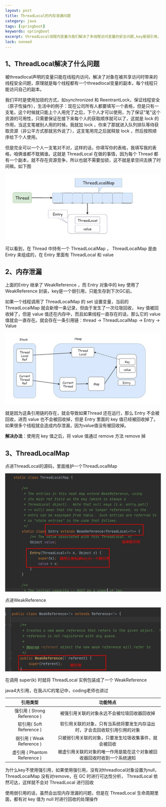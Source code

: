 ```yaml
---
layout: post
title: ThreadLocal的内存泄漏问题
category: java
tags: [springboot]
keywords: springboot
excerpt: threadLocal线程内变量为我们解决了多线程访问变量的安全问题,key是弱引用，只能生存到下次GC前，如果很多线程使用Threadlocal可能会引起内存泄露
lock: noneed
---
```


## 1、ThreadLocal解决了什么问题

被threadlocal声明的变量只能在线程内访问，解决了对象在被共享访问时带来的线程安全问题，原理就是每个线程都有一个threadlocal变量的副本，每个线程只能访问自己的副本。

我们平时是使用加锁的方式，如synchronized 和 ReentrantLock，保证线程安全（原子性操作），生活中的例子：现在公司所有人都要填写一个表格，但是只有一支笔，这个时候就只能上个人用完了之后，下个人才可以使用，为了保证"笔"这个资源的可用性，只需要保证在接下来每个人的获取顺序就可以了，这就是 lock 的作用，当这支笔被别人用的时候，我就加 lock ，你来了那就进入队列排队等待获取资源（非公平方式那就另外说了），这支笔用完之后就释放 lock ，然后按照顺序给下个人使用。

但是完全可以一个人一支笔对不对，这样的话，你填写你的表格，我填写我的表格，咱俩谁都不耽搁谁。这就是 ThreadLocal 在做的事情，因为每个 Thread 都有一个副本，就不存在资源竞争，所以也就不需要加锁，这不就是拿空间去换了时间嘛。如下图

![](\assets\images\2020\juc\threadlocal.jpg)

可以看到，在 Thread 中持有一个 ThreadLocalMap ， ThreadLocalMap 是由 Entry 来组成的，在 Entry 里面有 ThreadLocal 和 value

## 2、内存泄漏

上面的Entry 继承了 WeakReference ，而 Entry 对象中的 key 使用了 WeakReference 封装，key是一个弱引用，只能生存到下次GC前。

如果一个线程调用了 ThreadLocalMap 的 set 设置变量，当前的 ThreadLocalMap 就会新增一条记录，但由于发生了一次垃圾回收， key 值被回收掉了，但是 value 值还在内存中，而且如果线程一直存在的话，那么它的 value 值就会一直存在。就会存在一条引用链：thread -> ThreadLocalMap -> Entry -> Value 

![](\assets\images\2020\juc\threadlocal2.jpg)

就是因为这条引用链的存在，就会导致如果Thread 还在运行，那么 Entry 不会被回收，进而 value 也不会被回收掉，但是 Entry 里面的 key 值已经被回收掉了。如果很多个线程就会造成内存泄漏，因为value值没有被回收掉。

**解决办法**：使用完 key 值之后，将 value 值通过 remove 方法 remove 掉

## 3、ThreadLocalMap

点进ThreadLocal的源码，里面维护一个ThreadLocalMap

![](\assets\images\2020\juc\threadlocal3.jpg)

点进WeakReference

![](\assets\images\2020\juc\threadlocal4.jpg)

在调用 super(k) 时就将 ThreadLocal 实例包装成了一个 WeakReference

java4大引用，在我JUC的笔记中，coding老师也讲过

|           引用类型           |                           功能特点                           |
| :--------------------------: | :----------------------------------------------------------: |
| 强引用 ( Strong Reference )  |         被强引用关联的对象永远不会被垃圾回收器回收掉         |
|   软引用( Soft Reference )   | 软引用关联的对象，只有当系统将要发生内存溢出时，才会去回收软引用引用的对象 |
|  弱引用 ( Weak Reference )   |    只被弱引用关联的对象，只要发生垃圾收集事件，就会被回收    |
| 虚引用 ( Phantom Reference ) | 被虚引用关联的对象的唯一作用是能在这个对象被回收器回收时收到一个系统通知 |

为什么key不使用强引用，如果使用强引用，没有对threadlocal对象设置为null，ThreadLocalMap 没有对remove，在 GC 时进行可达性分析， ThreadLocal 依然可达，这样就不会对 ThreadLocal 进行回收

使用弱引用的话，虽然会出现内存泄漏的问题，但是在 ThreadLocal 生命周期里面，都有对 key 值为 null 时进行回收的处理操作